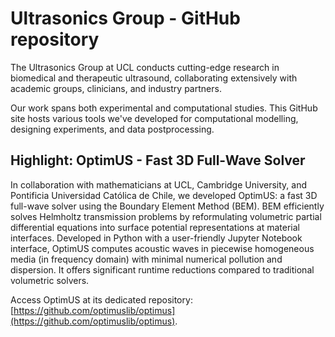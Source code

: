 # Ultrasonics Group - GitHub repository
The Ultrasonics Group at UCL conducts cutting-edge research in biomedical and therapeutic ultrasound, collaborating extensively with academic groups, clinicians, and industry partners.

Our work spans both experimental and computational studies. This GitHub site hosts various tools we've developed for computational modelling, designing experiments, and data postprocessing.

## Highlight: OptimUS - Fast 3D Full-Wave Solver
In collaboration with mathematicians at UCL, Cambridge University, and Pontificia Universidad Católica de Chile, we developed OptimUS: a fast 3D full-wave solver using the Boundary Element Method (BEM). BEM efficiently solves Helmholtz transmission problems by reformulating volumetric partial differential equations into surface potential representations at material interfaces. Developed in Python with a user-friendly Jupyter Notebook interface, OptimUS computes acoustic waves in piecewise homogeneous media (in frequency domain) with minimal numerical pollution and dispersion. It offers significant runtime reductions compared to traditional volumetric solvers.

Access OptimUS at its dedicated repository: 
[https://github.com/optimuslib/optimus](https://github.com/optimuslib/optimus). 

